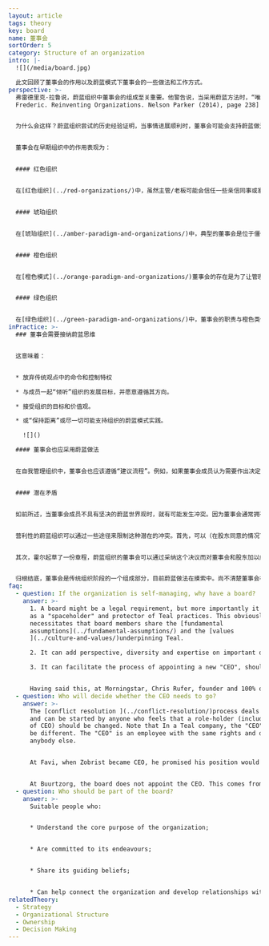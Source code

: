 ```yaml
---
layout: article
tags: theory
key: board
name: 董事会
sortOrder: 5
category: Structure of an organization
intro: |-
  ![](/media/board.jpg)

  此文回顾了董事会的作用以及蔚蓝模式下董事会的一些做法和工作方式。
perspective: >-
  弗雷德里克·拉鲁说，蔚蓝组织中董事会的组成至关重要。他警告说，当采用蔚蓝方法时，“唯一的成败因素是最高领导层和公司所有者/董事会的世界观。”^\[Laloux,
  Frederic. Reinventing Organizations. Nelson Parker (2014), page 238]


  为什么会这样？蔚蓝组织尝试的历史经验证明，当事情进展顺利时，董事会可能会支持蔚蓝做法。但是通常董事会由那些、以前可能没有在类似环境中工作过的外部人士组成。于是在不顺利（压力发生）时，董事会对蔚蓝的支持会很快消失。但是在我们目前的法律架构下，董事会仍然拥有最终的权力。（如果搞了一些传统僵化的投资人进董事会就没救了。）


  董事会在早期组织中的作用表现为：


  #### 红色组织


  在[红色组织](../red-organizations/)中，虽然主管/老板可能会信任一些亲信同事或家人，但真正的权力由老板一个人行使。在这种情况下，“监督职能的董事会”既不受欢迎，也不合适。


  #### 琥珀组织


  在[琥珀组织](../amber-paradigm-and-organizations/)中，典型的董事会是位于僵化等级制度顶端的小社会阶层。可能存在正式的入选标准或资格审查程序。董事会扮演“监护人”的角色：它确保传统、规则和程序得到尊重。


  #### 橙色组织


  在[橙色模式](../orange-paradigm-and-organizations/)董事会的存在是为了让管理层代表股东/所有者，或在非盈利的情况下代表出资人负责任。董事会的重点是目标、结果、战略、控制和继任。并负责任免首席执行官。


  #### 绿色组织


  在[绿色组织](../green-paradigm-and-organizations/)中，董事会的职责与橙色类似，但还可能包括扩展职责：作为组织目标/价值观，以及多个利益相关者利益的守护者。在绿色营利组织中，董事（股东）通常被视为利益相关者群体中的一员，可以特别指定某个代表其他利益相关者，比如成员利益的董事会成员。
inPractice: >-
  ### 董事会需要接纳蔚蓝思维


  这意味着：


  * 放弃传统观点中的命令和控制特权

  * 与成员一起“倾听”组织的发展目标，并愿意遵循其方向。

  * 接受组织的目标和价值观。

  * 或“保持距离”或尽一切可能支持组织的蔚蓝模式实践。

    ![]()

  #### 董事会也应采用蔚蓝做法


  在自我管理组织中，董事会也应该遵循“建议流程”。例如，如果董事会成员认为需要作出决定，应该向整个组织的适当人员寻求建议。这样做不仅表明了董事会支持蔚蓝实践的态度，而且还能邀请其他人也能积极征求董事会的意见。这意味着减少了董事会与公司其他部分之间的鸿沟，减少了对中间管理层中介人的需求。


  #### 潜在矛盾


  如前所述，当董事会成员不具有坚决的蔚蓝世界观时，就有可能发生冲突。因为董事会通常拥有最终的法律权威。在营利目的组织内，即使是那些有着蔚蓝世界观的董事会成员，也有可能成为潜在的问题。这是因为董事会成员对股东负有信托责任，至少蔚蓝模式的做法（是目标优先于利润），可能有时会被指责没有履行对股东的利益优先承诺。


  营利性的蔚蓝组织可以通过一些途径来限制这种潜在的冲突。首先，可以（在股东同意的情况下）将公司转变为“福利公司”结构。这种结构在美国许多州得到采用，扩大了董事的职责范围，增加了对社会福利、成员和供应商的关注以及环境影响等非财务利益追求。


  其次，霍尔起草了一份章程，蔚蓝组织的董事会可以通过采纳这个决议而对董事会和股东加以约束，甚至在其中可以定义一些对未来的股东也具有约束力的内容。该章程虽然赋予股东在与财务有关的事务上的合法发言权，但阻止股东单方面实施战略，或废弃蔚蓝而将公司恢复到传统的管理模式。


  归根结底，董事会是传统组织阶段的一个组成部分，目前蔚蓝做法在摸索中。尚不清楚董事会在蔚蓝下应扮演什么角色，或者到底是否能以目前的形式与蔚蓝完全兼容。
faq:
  - question: If the organization is self-managing, why have a board?
    answer: >-
      1. A board might be a legal requirement, but more importantly it can act
      as a "spaceholder" and protector of Teal practices. This obviously
      necessitates that board members share the [fundamental
      assumptions](../fundamental-assumptions/) and the [values
      ](../culture-and-values/)underpinning Teal.

      2. It can add perspective, diversity and expertise on important decisions via the advice process.

      3. It can facilitate the process of appointing a new "CEO", should the organization have a continuing need for such a role, when a transition is due.


      Having said this, at Morningstar, Chris Rufer, founder and 100% owner, sees no need for a board. People at Morningstar regard the company’s mission/purpose as their ultimate boss.
  - question: Who will decide whether the CEO needs to go?
    answer: >-
      The [conflict resolution ](../conflict-resolution/)process deals with this
      and can be started by anyone who feels that a role-holder (including that
      of CEO) should be changed. Note that In a Teal company, the "CEO" role may
      be different. The "CEO" is an employee with the same rights and duties as
      anybody else.


      At Favi, when Zobrist became CEO, he promised his position would be submitted to a vote every 5 years.


      At Buurtzorg, the board does not appoint the CEO. This comes from within the organization itself.
  - question: Who should be part of the board?
    answer: >-
      Suitable people who:


      * Understand the core purpose of the organization; 


      * Are committed to its endeavours;


      * Share its guiding beliefs;


      * Can help connect the organization and develop relationships with its external environment.
relatedTheory:
  - Strategy
  - Organizational Structure
  - Ownership
  - Decision Making
---
```

